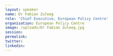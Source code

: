```yaml
---
layout: speaker
name: Dr Fabian Zuleeg
role: 'Chief Executive, European Policy Centre'
organisation: European Policy Centre
image: /uploads/Dr Fabian Zuleeg.jpg
session:
permalink:
twitter:
linkedin:
---
```



